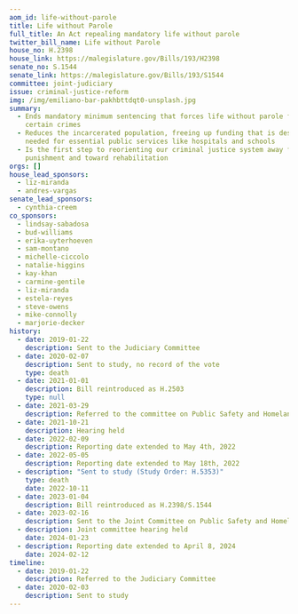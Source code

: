 ```yaml
---
aom_id: life-without-parole
title: Life without Parole
full_title: An Act repealing mandatory life without parole
twitter_bill_name: Life without Parole
house_no: H.2398
house_link: https://malegislature.gov/Bills/193/H2398
senate_no: S.1544
senate_link: https://malegislature.gov/Bills/193/S1544
committee: joint-judiciary
issue: criminal-justice-reform
img: /img/emiliano-bar-pakhbttdqt0-unsplash.jpg
summary:
  - Ends mandatory minimum sentencing that forces life without parole for
    certain crimes
  - Reduces the incarcerated population, freeing up funding that is desperately
    needed for essential public services like hospitals and schools
  - Is the first step to reorienting our criminal justice system away from
    punishment and toward rehabilitation
orgs: []
house_lead_sponsors:
  - liz-miranda
  - andres-vargas
senate_lead_sponsors:
  - cynthia-creem
co_sponsors:
  - lindsay-sabadosa
  - bud-williams
  - erika-uyterhoeven
  - sam-montano
  - michelle-ciccolo
  - natalie-higgins
  - kay-khan
  - carmine-gentile
  - liz-miranda
  - estela-reyes
  - steve-owens
  - mike-connolly
  - marjorie-decker
history:
  - date: 2019-01-22
    description: Sent to the Judiciary Committee
  - date: 2020-02-07
    description: Sent to study, no record of the vote
    type: death
  - date: 2021-01-01
    description: Bill reintroduced as H.2503
    type: null
  - date: 2021-03-29
    description: Referred to the committee on Public Safety and Homeland Security
  - date: 2021-10-21
    description: Hearing held
  - date: 2022-02-09
    description: Reporting date extended to May 4th, 2022
  - date: 2022-05-05
    description: Reporting date extended to May 18th, 2022
  - description: "Sent to study (Study Order: H.5353)"
    type: death
    date: 2022-10-11
  - date: 2023-01-04
    description: Bill reintroduced as H.2398/S.1544
  - date: 2023-02-16
    description: Sent to the Joint Committee on Public Safety and Homeland Security
  - description: Joint committee hearing held
    date: 2024-01-23
  - description: Reporting date extended to April 8, 2024
    date: 2024-02-12
timeline:
  - date: 2019-01-22
    description: Referred to the Judiciary Committee
  - date: 2020-02-03
    description: Sent to study
---
```

